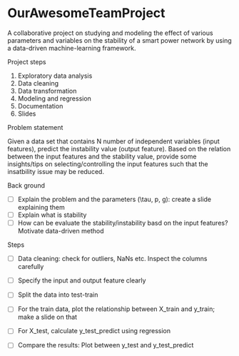# OurAwesomeTeamProject
A collaborative project on studying and modeling the effect of various parameters and variables on the stability of a smart power network by using a data-driven machine-learning framework.

Project steps

1. Exploratory data analysis
2. Data cleaning
3. Data transformation
4. Modeling and regression
5. Documentation
6. Slides

Problem statement

Given a data set that contains N number of independent variables (input features), predict the instability value (output feature). Based on the relation between the input features and the stability value, provide some insights/tips on selecting/controlling the input features such that the insatbility issue may be reduced.  

Back ground

- [ ] Explain the problem and the parameters (\tau, p, g): create a slide explaining them
- [ ] Explain what is stability
- [ ] How can be evaluate the stability/instability basd on the input features? Motivate data-driven method

Steps

- [ ] Data cleaning: check for outliers, NaNs etc. Inspect the columns carefully
- [ ] Specify the input and output feature clearly
- [ ] Split the data into test-train
- [ ] For the train data, plot the relationship between X_train and y_train; make a slide on that
- [ ] For X_test, calculate y_test_predict using regression
- [ ] Compare the results: Plot between y_test and y_test_predict
 
